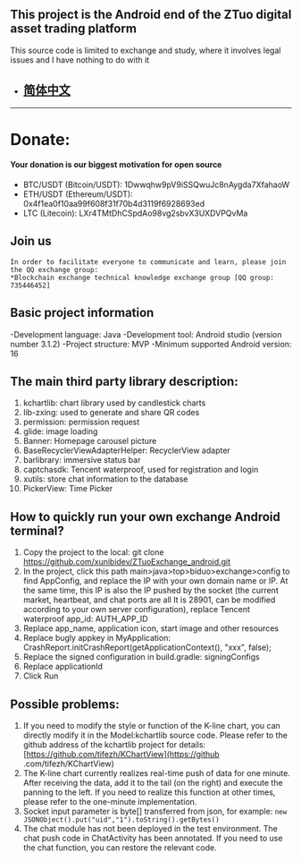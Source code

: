 ## This project is the Android end of the ZTuo digital asset trading platform

This source code is limited to exchange and study, where it involves legal issues and I have nothing to do with it


- ## [简体中文](README.md)
---
# Donate:
#### Your donation is our biggest motivation for open source
- BTC/USDT (Bitcoin/USDT): 1Dwwqhw9pV9iSSQwuJc8nAygda7XfahaoW
- ETH/USDT (Ethereum/USDT): 0x4f1ea0f10aa99f608f31f70b4d3119f6928693ed
- LTC (Litecoin): LXr4TMtDhCSpdAo98vg2sbvX3UXDVPQvMa

## Join us
    In order to facilitate everyone to communicate and learn, please join the QQ exchange group:
    *Blockchain exchange technical knowledge exchange group [QQ group: 735446452]

## Basic project information

-Development language: Java
-Development tool: Android studio (version number 3.1.2)
-Project structure: MVP
-Minimum supported Android version: 16


## The main third party library description:

1. kchartlib: chart library used by candlestick charts
2. lib-zxing: used to generate and share QR codes
3. permission: permission request
4. glide: image loading
5. Banner: Homepage carousel picture
6. BaseRecyclerViewAdapterHelper: RecyclerView adapter
7. barlibrary: immersive status bar
8. captchasdk: Tencent waterproof, used for registration and login
9. xutils: store chat information to the database
10. PickerView: Time Picker

## How to quickly run your own exchange Android terminal?

1. Copy the project to the local: git clone https://github.com/xunibidev/ZTuoExchange_android.git
2. In the project, click this path main>java>top>biduo>exchange>config to find AppConfig, and replace the IP with your own domain name or IP. At the same time, this IP is also the IP pushed by the socket (the current market, heartbeat, and chat ports are all It is 28901, can be modified according to your own server configuration), replace Tencent waterproof app_id: AUTH_APP_ID
3. Replace app_name, application icon, start image and other resources
4. Replace bugly appkey in MyApplication: CrashReport.initCrashReport(getApplicationContext(), "xxx", false);
5. Replace the signed configuration in build.gradle: signingConfigs
6. Replace applicationId
7. Click Run

## Possible problems:

1. If you need to modify the style or function of the K-line chart, you can directly modify it in the Model:kchartlib source code. Please refer to the github address of the kchartlib project for details: [https://github.com/tifezh/KChartView](https://github .com/tifezh/KChartView)
2. The K-line chart currently realizes real-time push of data for one minute. After receiving the data, add it to the tail (on the right) and execute the panning to the left. If you need to realize this function at other times, please refer to the one-minute implementation.
3. Socket input parameter is byte[] transferred from json, for example: `new JSONObject().put("uid","1").toString().getBytes()`
4. The chat module has not been deployed in the test environment. The chat push code in ChatActivity has been annotated. If you need to use the chat function, you can restore the relevant code.
